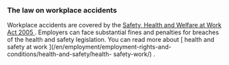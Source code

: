 ###  The law on workplace accidents

Workplace accidents are covered by the [ Safety, Health and Welfare at Work
Act 2005
](http://revisedacts.lawreform.ie/eli/2005/act/10/front/revised/en/html) .
Employers can face substantial fines and penalties for breaches of the health
and safety legislation. You can read more about [ health and safety at work
](/en/employment/employment-rights-and-conditions/health-and-safety/health-
safety-work/) .
